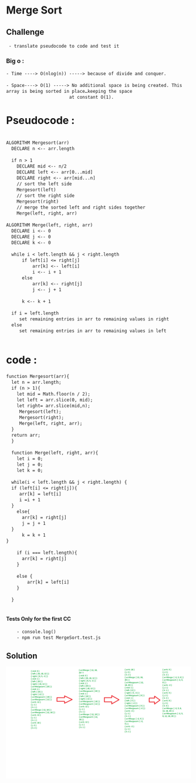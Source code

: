 #  Merge Sort 

## Challenge
     
     - translate pseudocode to code and test it

### Big o :


    - Time ----> O(nlog(n)) -----> because of divide and conquer. 

    - Space----> O(1) -----> No additional space is being created. This array is being sorted in place…keeping the space 
                            at constant O(1).     


# Pseudocode : 

  ```
  
ALGORITHM Mergesort(arr)
    DECLARE n <-- arr.length
           
    if n > 1
      DECLARE mid <-- n/2
      DECLARE left <-- arr[0...mid]
      DECLARE right <-- arr[mid...n]
      // sort the left side
      Mergesort(left)
      // sort the right side
      Mergesort(right)
      // merge the sorted left and right sides together
      Merge(left, right, arr)

ALGORITHM Merge(left, right, arr)
    DECLARE i <-- 0
    DECLARE j <-- 0
    DECLARE k <-- 0

    while i < left.length && j < right.length
        if left[i] <= right[j]
            arr[k] <-- left[i]
            i <-- i + 1
        else
            arr[k] <-- right[j]
            j <-- j + 1
            
        k <-- k + 1

    if i = left.length
       set remaining entries in arr to remaining values in right
    else
       set remaining entries in arr to remaining values in left   
   
  ```


# code :

  ```
function Mergesort(arr){
    let n = arr.length;
    if (n > 1){
      let mid = Math.floor(n / 2);
      let left = arr.slice(0, mid);
      let right= arr.slice(mid,n);
       Mergesort(left);
       Mergesort(right);
       Merge(left, right, arr);
    }
    return arr;
    }
    
    function Merge(left, right, arr){
      let i = 0;
      let j = 0;
      let k = 0;

    while(i < left.length && j < right.length) {
    if (left[i] <= right[j]){
       arr[k] = left[i]
       i =i + 1
    }
      else{
        arr[k] = right[j]
        j = j + 1
    }
        k = k + 1
}    

      if (i === left.length){
        arr[k] = right[j]
      }
    
      else {
          arr[k] = left[i]
      }
    
    }
  
  
  ```

#### Tests Only for the first CC

  ```      
      - console.log()
      - npm run test MergeSort.test.js

  ```     

## Solution

![whiteboard](../../assets/MergeCC.png)